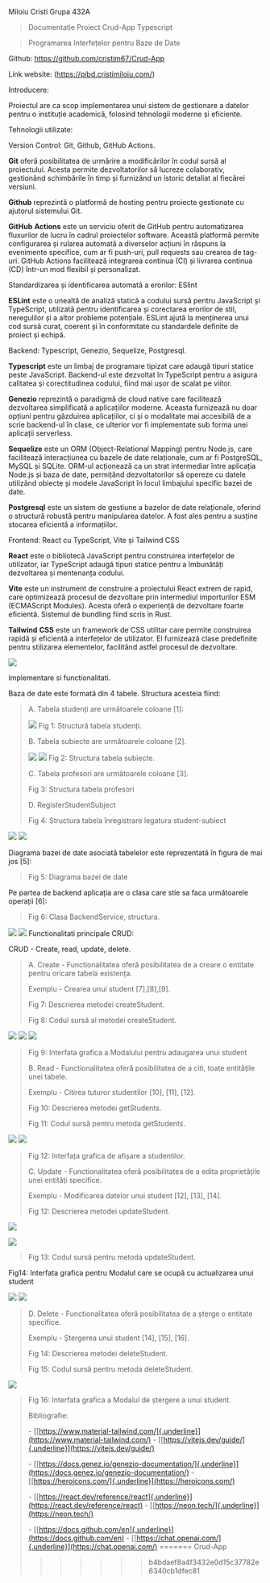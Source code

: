 Miloiu Cristi 
Grupa 432A

> Documentatie Proiect Crud-App Typescript 

> Programarea Interfețelor pentru Baze de Date

Github:
https://github.com/cristim67/Crud-App

Link website:
(https://pibd.cristimiloiu.com/)

Introducere:

Proiectul are ca scop implementarea unui sistem de gestionare a datelor
pentru o instituție academică, folosind tehnologii moderne și eficiente.

Tehnologii utilizate:

Version Control: Git, Github, GitHub Actions.

**Git** oferă posibilitatea de urmărire a modificărilor în codul sursă
al proiectului. Acesta permite dezvoltatorilor să lucreze colaborativ,
gestionând schimbările în timp și furnizând un istoric detaliat al
fiecărei versiuni.

**Github** reprezintă o platformă de hosting pentru proiecte gestionate
cu ajutorul sistemului Git.

**GitHub** **Actions** este un serviciu oferit de GitHub pentru
automatizarea fluxurilor de lucru în cadrul proiectelor software.
Această platformă permite configurarea și rularea automată a diverselor
acțiuni în răspuns la evenimente specifice, cum ar fi push-uri, pull
requests sau crearea de tag-uri. GitHub Actions facilitează integrarea
continua (CI) și livrarea continua (CD) într-un mod flexibil și
personalizat.

Standardizarea și identificarea automată a erorilor: ESlint

**ESLint** este o unealtă de analiză statică a codului sursă pentru
JavaScript și TypeScript, utilizată pentru identificarea și corectarea
erorilor de stil, neregulilor și a altor probleme potențiale. ESLint
ajută la menținerea unui cod sursă curat, coerent și în conformitate cu
standardele definite de proiect și echipă.

Backend: Typescript, Genezio, Sequelize, Postgresql.

**Typescript** este un limbaj de programare tipizat care adaugă tipuri
statice peste JavaScript. Backend-ul este dezvoltat în TypeScript pentru
a asigura calitatea și corectitudinea codului, fiind mai ușor de scalat
pe viitor.

**Genezio** reprezintă o paradigmă de cloud native care facilitează
dezvoltarea simplificată a aplicațiilor moderne. Aceasta furnizează nu
doar opțiuni pentru găzduirea aplicațiilor, ci și o modalitate mai
accesibilă de a scrie backend-ul în clase, ce ulterior vor fi
implementate sub forma unei aplicații serverless.

**Sequelize** este un ORM (Object-Relational Mapping) pentru Node.js,
care facilitează interacțiunea cu bazele de date relaționale, cum ar fi
PostgreSQL, MySQL și SQLite. ORM-ul acționează ca un strat intermediar
între aplicația Node.js și baza de date, permițând dezvoltatorilor să
opereze cu datele utilizând obiecte și modele JavaScript în locul
limbajului specific bazei de date.

**Postgresql** este un sistem de gestiune a bazelor de date relaționale,
oferind o structură robustă pentru manipularea datelor. A fost ales
pentru a susține stocarea eficientă a informațiilor.

Frontend: React cu TypeScript, Vite și Tailwind CSS

**React** este o bibliotecă JavaScript pentru construirea interfețelor
de utilizator, iar TypeScript adaugă tipuri statice pentru a îmbunătăți
dezvoltarea și mentenanța codului.

**Vite** este un instrument de construire a proiectului React extrem de
rapid, care optimizează procesul de dezvoltare prin intermediul
importurilor ESM (ECMAScript Modules). Acesta oferă o experiență de
dezvoltare foarte eficientă. Sistemul de bundling fiind scris in Rust.

**Tailwind** **CSS** este un framework de CSS utilitar care permite
construirea rapidă și eficientă a interfețelor de utilizator. El
furnizează clase predefinite pentru stilizarea elementelor, facilitând
astfel procesul de dezvoltare.

![](photo-readme/ue5s5pth.png)

Implementare si functionalitati.

Baza de date este formată din 4 tabele. Structura acesteia fiind:

> A. Tabela studenți are următoarele coloane \[1\]:
>
> ![](photo-readme/z1wdpyrs.png)
> Fig 1: Structură tabela studenți.
>
> B. Tabela subiecte are următoarele coloane \[2\].
>
> ![](photo-readme/0nkc3ykj.png)
> ![](photo-readme/chra13ii.png)
> Fig 2: Structura tabela subiecte.
>
> C. Tabela profesori are următoarele coloane \[3\].
>
> Fig 3: Structura tabela profesori
>
> D. RegisterStudentSubject
>
> Fig 4: Structura tabela înregistrare legatura student-subiect

![](photo-readme/esql1pfe.png)
![](photo-readme/wv4pw5tr.png)

Diagrama bazei de date asociată tabelelor este reprezentată în figura de
mai jos \[5\]:

> Fig 5: Diagrama bazei de date

Pe partea de backend aplicația are o clasa care stie sa faca următoarele
operații \[6\]:

> Fig 6: Clasa BackendService, structura.

![](photo-readme/2z2pwcrk.png)
![](photo-readme/sr4biw4g.png)
Functionalitati principale CRUD:

CRUD - Create, read, update, delete.

> A. Create - Functionalitatea oferă posibilitatea de a creare o
> entitate pentru oricare tabela existența.
>
> Exemplu - Crearea unui student \[7\],\[8\],\[9\].
>
> Fig 7: Descrierea metodei createStudent.
>
> Fig 8: Codul sursă al metodei createStudent.

![](photo-readme/yhlyjxoc.png)
![](photo-readme/vvlfjmpc.png)
![](photo-readme/ynjbhjnw.png)
> Fig 9: Interfata grafica a Modalului pentru adaugarea unui student
>
> B. Read - Functionalitatea oferă posibilitatea de a citi, toate
> entitățile unei tabele.
>
> Exemplu - Citirea tuturor studentilor \[10\], \[11\], \[12\].
>
> Fig 10: Descrierea metodei getStudents.
>
> Fig 11: Codul sursă pentru metoda getStudents.

![](photo-readme/oizjvwcq.png)
![](photo-readme/zsocigrf.png)
> Fig 12: Interfața grafica de afișare a studentilor.
>
> C. Update - Functionalitatea oferă posibilitatea de a edita
> proprietățile unei entități specifice.
>
> Exemplu - Modificarea datelor unui student \[12\], \[13\], \[14\].
>
> Fig 12: Descrierea metodei updateStudent.

![](photo-readme/ihlqcvwb.png)

![](photo-readme/ks0wxc3g.png)
> Fig 13: Codul sursă pentru metoda updateStudent.

Fig14: Interfata grafica pentru Modalul care se ocupă cu actualizarea
unui student

![](photo-readme/yzf4rftl.png)
![](photo-readme/5wcdlrpj.png)

> D. Delete - Functionalitatea oferă posibilitatea de a șterge o
> entitate specifice.
>
> Exemplu - Ștergerea unui student \[14\], \[15\], \[16\].
>
> Fig 14: Descrierea metodei deleteStudent.
>
> Fig 15: Codul sursă pentru metoda deleteStudent.

![](photo-readme/rdmtueod.png)

> Fig 16: Interfata grafica a Modalul de ștergere a unui student.
>
> Bibliografie:
>
> \-
> [[https://www.material-tailwind.com/]{.underline}](https://www.material-tailwind.com/) -
> [[https://vitejs.dev/guide/]{.underline}](https://vitejs.dev/guide/)
>
> \-
> [[https://docs.genez.io/genezio-documentation/]{.underline}](https://docs.genez.io/genezio-documentation/) -
> [[https://heroicons.com/]{.underline}](https://heroicons.com/)
>
> \-
> [[https://react.dev/reference/react]{.underline}](https://react.dev/reference/react) -
> [[https://neon.tech/]{.underline}](https://neon.tech/)
>
> \-
> [[https://docs.github.com/en]{.underline}](https://docs.github.com/en) -
> [[https://chat.openai.com/]{.underline}](https://chat.openai.com/)
=======
Crud-App
>>>>>>> b4bdaef8a4f3432e0d15c37782e6340cb1dfec81
